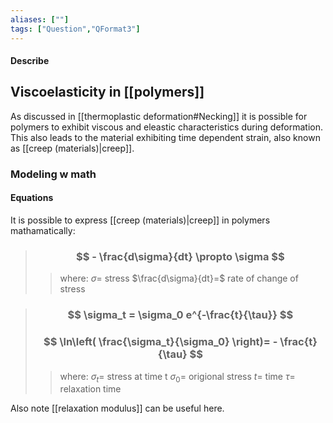 ```yaml
---
aliases: [""]
tags: ["Question","QFormat3"]
---
```


#### Describe
## Viscoelasticity in [[polymers]]
As discussed in [[thermoplastic deformation#Necking]] it is possible for polymers to exhibit viscous and eleastic characteristics during deformation. 
This also leads to the material exhibiting time dependent strain, also known as [[creep (materials)|creep]].

### Modeling w math
#### Equations
It is possible to express [[creep (materials)|creep]] in polymers mathamatically:
> ### $$ - \frac{d\sigma}{dt} \propto \sigma $$ 
>> where:
>> $\sigma=$ stress
>> $\frac{d\sigma}{dt}=$ rate of change of stress

> ### $$ \sigma_t = \sigma_0 e^{-\frac{t}{\tau}} $$
> ### $$ \ln\left( \frac{\sigma_t}{\sigma_0} \right)= - \frac{t}{\tau} $$ 
>> where:
>> $\sigma_t=$ stress at time t
>> $\sigma_0=$ origional stress
>> $t=$ time
>> $\tau=$ relaxation time

Also note [[relaxation modulus]] can be useful here.

